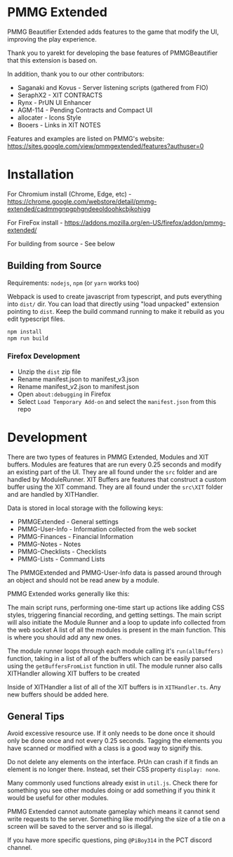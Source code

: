 # PMMG Extended
PMMG Beautifier Extended adds features to the game that modify the UI, improving the play experience.

Thank you to yarekt for developing the base features of PMMGBeautifier that this extension is based on.

In addition, thank you to our other contributors:
* Saganaki and Kovus - Server listening scripts (gathered from FIO)
* SeraphX2 - XIT CONTRACTS
* Rynx - PrUN UI Enhancer
* AGM-114 - Pending Contracts and Compact UI
* allocater - Icons Style
* Booers - Links in XIT NOTES

Features and examples are listed on PMMG's website: https://sites.google.com/view/pmmgextended/features?authuser=0

# Installation

For Chromium install (Chrome, Edge, etc) - https://chrome.google.com/webstore/detail/pmmg-extended/cadmmgnpgphgndeeoldoohkcbjkohigg

For FireFox install - https://addons.mozilla.org/en-US/firefox/addon/pmmg-extended/

For building from source - See below

## Building from Source

Requirements: `nodejs`, `npm` (or `yarn` works too)

Webpack is used to create javascript from typescript, and puts everything into
`dist/` dir.
You can load that directly using "load unpacked" extension pointing to `dist`.
Keep the build command running to make it rebuild as you edit typescript files.
```bash
npm install
npm run build
```

### Firefox Development

* Unzip the `dist` zip file
* Rename manifest.json to manifest_v3.json
* Rename manifest_v2.json to manifest.json
* Open `about:debugging` in Firefox
* Select `Load Temporary Add-on` and select the `manifest.json` from this repo

# Development

There are two types of features in PMMG Extended, Modules and XIT buffers.
Modules are features that are run every 0.25 seconds and modify an existing part of the UI. They are all found under the `src` folder and are handled by ModuleRunner.
XIT Buffers are features that construct a custom buffer using the XIT command. They are all found under the `src\XIT` folder and are handled by XITHandler.

Data is stored in local storage with the following keys:
* PMMGExtended - General settings
* PMMG-User-Info - Information collected from the web socket
* PMMG-Finances - Financial Information
* PMMG-Notes - Notes
* PMMG-Checklists - Checklists
* PMMG-Lists - Command Lists

The PMMGExtended and PMMG-User-Info data is passed around through an object and should not be read anew by a module.

PMMG Extended works generally like this:

The main script runs, performing one-time start up actions like adding CSS styles, triggering financial recording, and getting settings.
The main script will also initiate the Module Runner and a loop to update info collected from the web socket
A list of all the modules is present in the main function. This is where you should add any new ones.

The module runner loops through each module calling it's `run(allBuffers)` function, taking in a list of all of the buffers which can be easily parsed using the `getBuffersFromList` function in util.
The module runner also calls XITHandler allowing XIT buffers to be created

Inside of XITHandler a list of all of the XIT buffers is in `XITHandler.ts`. Any new buffers should be added here.

## General Tips

Avoid excessive resource use. If it only needs to be done once it should only be done once and not every 0.25 seconds. Tagging the elements you have scanned or modified with a class is a good way to signify this.

Do not delete any elements on the interface. PrUn can crash if it finds an element is no longer there. Instead, set their CSS property `display: none`.

Many commonly used functions already exist in `util.js`. Check there for something you see other modules doing or add something if you think it would be useful for other modules.

PMMG Extended cannot automate gameplay which means it cannot send write requests to the server. Something like modifying the size of a tile on a screen will be saved to the server and so is illegal.

If you have more specific questions, ping `@PiBoy314` in the PCT discord channel.
